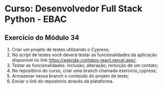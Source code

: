 # Curso: Desenvolvedor Full Stack Python - EBAC
## Exercício do Módulo 34

1. Criar um projeto de testes utilizando o Cypress;
2. No script de testes você deverá testar as funcionalidades da aplicação disponível no link https://agenda-contatos-react.vercel.app/;
3. Testar as funcionalidades:
inclusão;
alteração;
remoção de um contato;
4. No repositório do curso, criar uma branch chamada exercicio_cypress;
5. Armazenar nessa branch o conteúdo do projeto de teste;
6. Enviar o link do repositório através da plataforma.